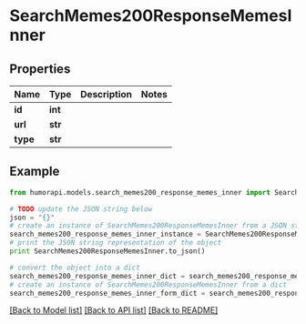 # SearchMemes200ResponseMemesInner


## Properties

Name | Type | Description | Notes
------------ | ------------- | ------------- | -------------
**id** | **int** |  | 
**url** | **str** |  | 
**type** | **str** |  | 

## Example

```python
from humorapi.models.search_memes200_response_memes_inner import SearchMemes200ResponseMemesInner

# TODO update the JSON string below
json = "{}"
# create an instance of SearchMemes200ResponseMemesInner from a JSON string
search_memes200_response_memes_inner_instance = SearchMemes200ResponseMemesInner.from_json(json)
# print the JSON string representation of the object
print SearchMemes200ResponseMemesInner.to_json()

# convert the object into a dict
search_memes200_response_memes_inner_dict = search_memes200_response_memes_inner_instance.to_dict()
# create an instance of SearchMemes200ResponseMemesInner from a dict
search_memes200_response_memes_inner_form_dict = search_memes200_response_memes_inner.from_dict(search_memes200_response_memes_inner_dict)
```
[[Back to Model list]](../README.md#documentation-for-models) [[Back to API list]](../README.md#documentation-for-api-endpoints) [[Back to README]](../README.md)


